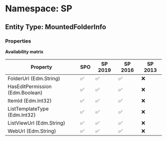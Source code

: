 # Namespace: SP

## Entity Type: MountedFolderInfo

### Properties

**Availability matrix**

Property | SPO | SP 2019 | SP 2016 | SP 2013
----------|-----|---------|---------|--------
FolderUrl (Edm.String) | ✅ | ✅ | ✅ | ❌
HasEditPermission (Edm.Boolean) | ✅ | ✅ | ✅ | ❌
ItemId (Edm.Int32) | ✅ | ✅ | ✅ | ❌
ListTemplateType (Edm.Int32) | ✅ | ✅ | ✅ | ❌
ListViewUrl (Edm.String) | ✅ | ✅ | ✅ | ❌
WebUrl (Edm.String) | ✅ | ✅ | ✅ | ❌

